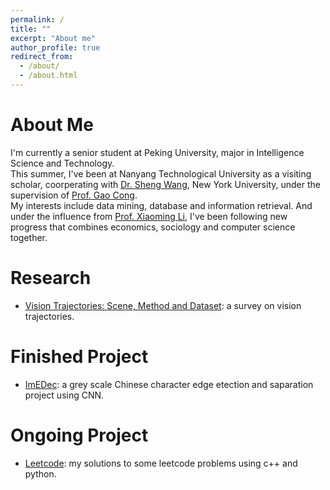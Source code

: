 ```yaml
---
permalink: /
title: ""
excerpt: "About me"
author_profile: true
redirect_from: 
  - /about/
  - /about.html
---
```


# About Me
I'm currently a senior student at Peking University, major in Intelligence Science and Technology.  
This summer, I've been at Nanyang Technological University as a visiting scholar, coorperating with [Dr. Sheng Wang](https://sites.google.com/site/shengwangcs/), New York University, under the supervision of [Prof. Gao Cong](https://www.ntu.edu.sg/home/gaocong/).  
My interests include data mining, database and information retrieval. And under the influence from [Prof. Xiaoming Li](http://net.pku.edu.cn/~lxm/), I've been following new progress that combines economics, sociology and computer science together.

# Research
* [Vision Trajectories: Scene, Method and Dataset](https://github.com/HouTiger/HWTrajecRelwork/blob/master/samples/Related.pdf): a survey on vision trajectories.

# Finished Project
* [ImEDec](https://github.com/HouTiger/GrayscaleImageDetectionUsingCNN): a grey scale Chinese character edge etection and saparation project using CNN.

# Ongoing Project
* [Leetcode](https://github.com/HouTiger/LeetCode): my solutions to some leetcode problems using c++ and python.
